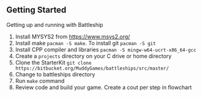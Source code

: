 ## Getting Started

Getting up and running with Battleship

1. Install MYSYS2 from https://www.msys2.org/
2. Install make  ```pacman -S make```. To install git  ```pacman -S git```
3. Install CPP compiler and libraries  ```pacman -S mingw-w64-ucrt-x86_64-gcc```
4. Create a ```projects``` directory on your C drive or home directory
5. Clone the StarterKit ```git clone https://bitbucket.org/MuddyGames/battleships/src/master/```
6. Change to battleships directory
7. Run ```make``` command
8. Review code and build your game. Create a cout per step in flowchart